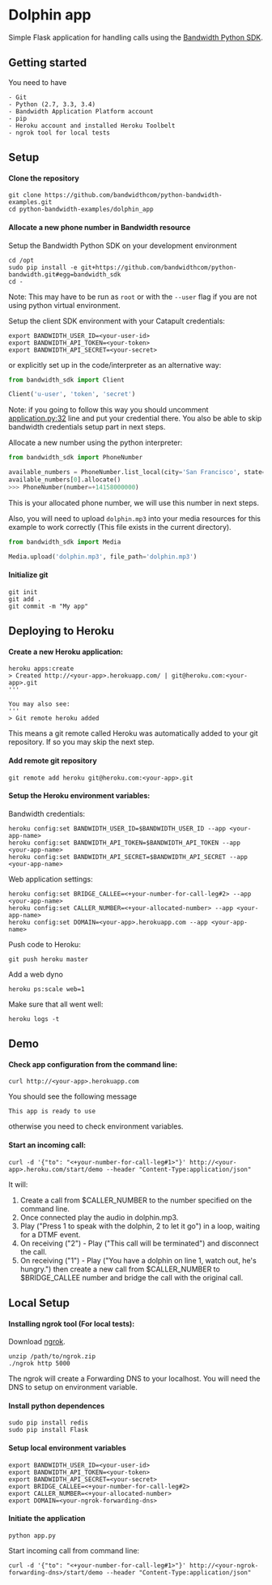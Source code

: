 # Dolphin app

Simple Flask application for handling calls using the [Bandwidth Python SDK](https://github.com/bandwidthcom/python-bandwidth).


## Getting started
You need to have

    - Git
    - Python (2.7, 3.3, 3.4)
    - Bandwidth Application Platform account
    - pip
    - Heroku account and installed Heroku Toolbelt
    - ngrok tool for local tests


## Setup

#### Clone the repository

```console
git clone https://github.com/bandwidthcom/python-bandwidth-examples.git
cd python-bandwidth-examples/dolphin_app
```
#### Allocate a new phone number in Bandwidth resource

Setup the Bandwidth Python SDK on your development environment
```console
cd /opt
sudo pip install -e git+https://github.com/bandwidthcom/python-bandwidth.git#egg=bandwidth_sdk
cd -
```
Note: This may have to be run as `root` or with the `--user` flag if you are not using python virtual environment.

Setup the client SDK environment with your Catapult credentials:
```console
export BANDWIDTH_USER_ID=<your-user-id>
export BANDWIDTH_API_TOKEN=<your-token>
export BANDWIDTH_API_SECRET=<your-secret>
```
or explicitly set up in the code/interpreter as an alternative way:

```python
from bandwidth_sdk import Client

Client('u-user', 'token', 'secret')
```

Note: if you going to follow this way you should uncomment [application.py:32](https://github.com/bandwidthcom/python-bandwidth-examples/blob/master/dolphin_app/application.py#L32) 
line and put your credential there.
You also be able to skip bandwidth credentials setup part in next steps.

Allocate a new number using the python interpreter:
```python
from bandwidth_sdk import PhoneNumber

available_numbers = PhoneNumber.list_local(city='San Francisco', state='CA')
available_numbers[0].allocate()
>>> PhoneNumber(number=+14158000000)
```
This is your allocated phone number, we will use this number in next steps.

Also, you will need to upload `dolphin.mp3` into your media resources for this example to work correctly (This file exists in the current directory).
```python
from bandwidth_sdk import Media

Media.upload('dolphin.mp3', file_path='dolphin.mp3')
```

#### Initialize git
```console
git init
git add .
git commit -m "My app"
```

##  Deploying to Heroku

#### Create a new Heroku application:
```console
heroku apps:create
> Created http://<your-app>.herokuapp.com/ | git@heroku.com:<your-app>.git
'''

You may also see:
'''
> Git remote heroku added
```
This means a git remote called Heroku was automatically added to your git repository.  If so you may skip the next step.

#### Add remote git repository
```console
git remote add heroku git@heroku.com:<your-app>.git
```

#### Setup the Heroku environment variables:

Bandwidth credentials:
```console
heroku config:set BANDWIDTH_USER_ID=$BANDWIDTH_USER_ID --app <your-app-name>
heroku config:set BANDWIDTH_API_TOKEN=$BANDWIDTH_API_TOKEN --app <your-app-name>
heroku config:set BANDWIDTH_API_SECRET=$BANDWIDTH_API_SECRET --app <your-app-name>
```

Web application settings:
```console
heroku config:set BRIDGE_CALLEE=<+your-number-for-call-leg#2> --app <your-app-name>
heroku config:set CALLER_NUMBER=<+your-allocated-number> --app <your-app-name>
heroku config:set DOMAIN=<your-app>.herokuapp.com --app <your-app-name>
```

Push code to Heroku:
```console
git push heroku master
```

Add a web dyno
```console
heroku ps:scale web=1
```

Make sure that all went well:
```console
heroku logs -t
```


## Demo

#### Check app configuration from the command line:
```console
curl http://<your-app>.herokuapp.com
```

You should see the following message
```
This app is ready to use
```
otherwise you need to check environment variables.


#### Start an incoming call:
```console
curl -d '{"to": "<+your-number-for-call-leg#1>"}' http://<your-app>.heroku.com/start/demo --header "Content-Type:application/json"
```

It will:

1. Create a call from $CALLER_NUMBER to the number specified on the command line.
2. Once connected play the audio in dolphin.mp3.
2. Play ("Press 1 to speak with the dolphin, 2 to let it go") in a loop, waiting for a DTMF event.
3. On receiving ("2") - Play ("This call will be terminated") and disconnect the call.
4. On receiving ("1") - Play ("You have a dolphin on line 1, watch out, he's hungry.") then create a new call from $CALLER_NUMBER to $BRIDGE_CALLEE number and bridge the call with the original call.



## Local Setup

#### Installing ngrok tool (For local tests):

Download [ngrok](https://ngrok.com/download).
```console
unzip /path/to/ngrok.zip
./ngrok http 5000
```

The ngrok will create a Forwarding DNS to your localhost. You will need the DNS to setup on environment variable.

#### Install python dependences
```console
sudo pip install redis
sudo pip install Flask
```

#### Setup local environment variables
```console
export BANDWIDTH_USER_ID=<your-user-id>
export BANDWIDTH_API_TOKEN=<your-token>
export BANDWIDTH_API_SECRET=<your-secret>
export BRIDGE_CALLEE=<+your-number-for-call-leg#2>
export CALLER_NUMBER=<+your-allocated-number>
export DOMAIN=<your-ngrok-forwarding-dns>
```

#### Initiate the application
```console
python app.py
```

Start incoming call from command line:
```console
curl -d '{"to": "<+your-number-for-call-leg#1>"}' http://<your-ngrok-forwarding-dns>/start/demo --header "Content-Type:application/json"
```
